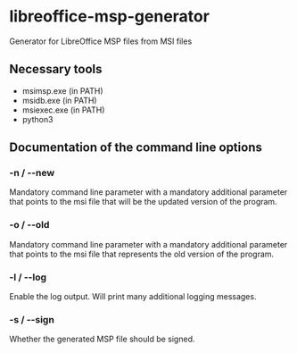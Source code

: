 # libreoffice-msp-generator
Generator for LibreOffice MSP files from MSI files

## Necessary tools

* msimsp.exe (in PATH)
* msidb.exe (in PATH)
* msiexec.exe (in PATH)
* python3

## Documentation of the command line options

### -n / --new

Mandatory command line parameter with a mandatory additional parameter that points to the msi file that will be the updated version of the program.

### -o / --old

Mandatory command line parameter with a mandatory additional parameter that points to the msi file that represents the old version of the program.

### -l / --log

Enable the log output. Will print many additional logging messages.

### -s / --sign

Whether the generated MSP file should be signed.
